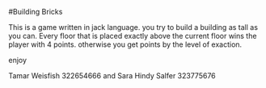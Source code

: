 #Building Bricks

This is a game written in jack language. you try to build a building as tall as you can.
Every floor that is placed exactly above the current floor wins the player with 4 points.
otherwise you get points by the level of exaction.

enjoy

Tamar Weisfish 322654666 and Sara Hindy Salfer 323775676